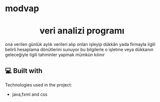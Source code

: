 # modvap
<h1 align="center" id="title">veri analizi programı</h1>

<p id="description">ona verilen günlük aylık verileri alıp onları işleyip dükkân yada firmayla ilgili belirli hesaplama dönütlerini sunuyor bu bilgilerle o işletme veya dükkanın geleceğiyle ilgili tahminler yapmak mümkün kılınır</p>

  
<h2>💻 Built with</h2>

Technologies used in the project:

*   java,fxml and css

